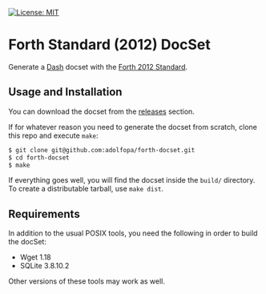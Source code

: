 [![License: MIT](https://img.shields.io/badge/License-MIT-blue.svg)](https://opensource.org/licenses/MIT)

# Forth Standard (2012) DocSet

Generate a [Dash](http://kapeli.com/dash/) docset with the [Forth 2012
Standard](http://forth-standard.org/).

## Usage and Installation

You can download the docset from
the [releases](https://github.com/adolfopa/forth-docset/releases)
section.

If for whatever reason you need to generate the docset from scratch,
clone this repo and execute `make`:

```sh
$ git clone git@github.com:adolfopa/forth-docset.git
$ cd forth-docset
$ make
```

If everything goes well, you will find the docset inside the `build/`
directory. To create a distributable tarball, use `make dist`.

## Requirements

In addition to the usual POSIX tools, you need the following in order
to build the docSet:

- Wget 1.18
- SQLite 3.8.10.2

Other versions of these tools may work as well.
